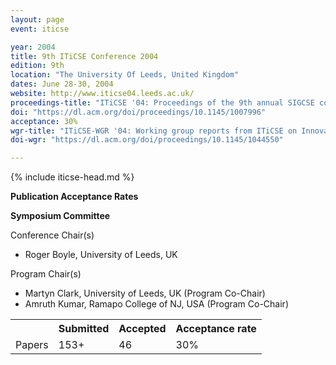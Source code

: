 ```yaml
---
layout: page
event: iticse

year: 2004
title: 9th ITiCSE Conference 2004
edition: 9th
location: "The University Of Leeds, United Kingdom"
dates: June 28-30, 2004
website: http://www.iticse04.leeds.ac.uk/
proceedings-title: "ITiCSE '04: Proceedings of the 9th annual SIGCSE conference on Innovation and technology in computer science education"  
doi: "https://dl.acm.org/doi/proceedings/10.1145/1007996"
acceptance: 30%
wgr-title: "ITiCSE-WGR '04: Working group reports from ITiCSE on Innovation and technology in computer science education"
doi-wgr: "https://dl.acm.org/doi/proceedings/10.1145/1044550"

---
```


{% include iticse-head.md %}

**Publication Acceptance Rates**

 <table class="table table-hover table-sm"><tbody><tr><th> </th>
<th>Submitted</th>
<th>Accepted</th>
<th>Acceptance rate</th>
</tr><tr><td>Papers</td>
<td>153+</td>
<td>46</td>
<td>30%</td>

**Symposium Committee**

Conference Chair(s)

-   Roger Boyle, University of Leeds, UK 

Program Chair(s)

-   Martyn Clark, University of Leeds, UK (Program Co-Chair)
-   Amruth Kumar, Ramapo College of NJ, USA (Program Co-Chair)